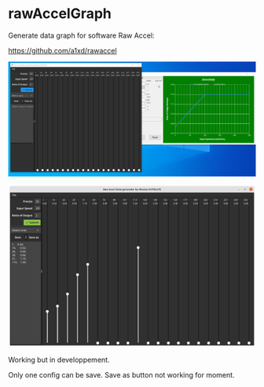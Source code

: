 # rawAccelGraph

Generate data graph for software Raw Accel:

https://github.com/a1xd/rawaccel

![alt UseIt](https://github.com/hypolas/rawAccelGraph/blob/main/docs/images/rawAccelGraph.gif)

![alt Interface](https://github.com/hypolas/rawAccelGraph/blob/main/docs/images/capture.png)

Working but in developpement.

Only one config can be save. Save as button not working for moment.